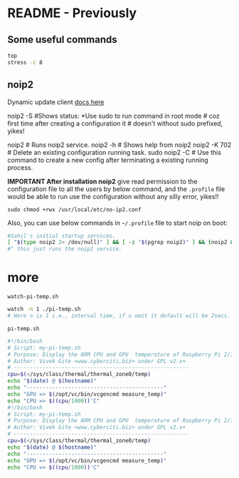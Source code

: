 # README - Previously

## Some useful commands

```bash
top
stress -c 8
```

## noip2

Dynamic update client [docs here](https://my.noip.com/dynamic-dns/duc)

noip2 -S                #Shows status: *Use sudo to run command in root mode
                        # coz first time after creating a configuration it
                        # doesn't without sudo prefixed, yikes!

noip2                   # Runs noip2 service.
noip2 -h                # Shows help from noip2
noip2 -K 702            # Delete an existing configuration running task.
sudo noip2 -C           # Use this command to create a new config after terminating a existing running process.

**IMPORTANT After installation noip2** give read permission to the configuration file to all the users by below command,
and the `.profile` file would be able to run use the configuration without any
silly error, yikes!!

`sudo chmod +rwx /usr/local/etc/no-ip2.conf`

Also, you can use below commands in `~/.profile` file to start noip on boot:

```bash
#Sahil's initial startup services.
[ "$(type noip2 2> /dev/null)" ] && [ -z "$(pgrep noip2)" ] && (noip2 &)
#^ this just runs the noip2 service.
```

# more

`watch-pi-temp.sh`

```bash
watch -n 1 ./pi-temp.sh
# Here n is 1 i.e., interval time, if u omit it default will be 2secs.
```
`pi-temp.sh`

```bash
#!/bin/bash
# Script: my-pi-temp.sh
# Purpose: Display the ARM CPU and GPU  temperature of Raspberry Pi 2/3
# Author: Vivek Gite <www.cyberciti.biz> under GPL v2.x+
# -------------------------------------------------------
cpu=$(</sys/class/thermal/thermal_zone0/temp)
echo "$(date) @ $(hostname)"
echo "-------------------------------------------"
echo "GPU => $(/opt/vc/bin/vcgencmd measure_temp)"
echo "CPU => $((cpu/1000))'C"
#!/bin/bash
# Script: my-pi-temp.sh
# Purpose: Display the ARM CPU and GPU  temperature of Raspberry Pi 2/3
# Author: Vivek Gite <www.cyberciti.biz> under GPL v2.x+
# -------------------------------------------------------
cpu=$(</sys/class/thermal/thermal_zone0/temp)
echo "$(date) @ $(hostname)"
echo "-------------------------------------------"
echo "GPU => $(/opt/vc/bin/vcgencmd measure_temp)"
echo "CPU => $((cpu/1000))'C"
```
